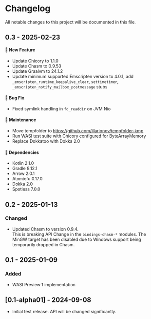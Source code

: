 # Changelog

All notable changes to this project will be documented in this file.

## 0.3 - 2025-02-23

#### 🚀 New Feature

- Update Chicory to 1.1.0
- Update Chasm to 0.9.53
- Update Graalvm to 24.1.2
- Update minimum supported Emscripten version to 4.0.1, add `_emscripten_runtime_keepalive_clear`, `settimetimer`,
  `_emscripten_notify_mailbox_postmessage` stubs

#### 🐛 Bug Fix

- Fixed symlink handling in `fd_readdir` on JVM Nio

#### 🔧 Maintenance

- Move tempfolder to https://github.com/illarionov/tempfolder-kmp
- Run WASI test suite with Chicory configured for ByteArrayMemory 
- Replace Dokkatoo with Dokka 2.0

#### 🤖 Dependencies

- Kotlin 2.1.0
- Gradle 8.12.1
- Arrow 2.0.1
- Atomicfu 0.17.0
- Dokka 2.0
- Spotless 7.0.0

## 0.2 - 2025-01-13

### Changed

- Updated Chasm to version 0.9.4.  
  This is breaking API Change in the `bindings-chasm-*` modules.
  The MinGW target has been disabled due to Windows support being temporarily dropped in Chasm.

## 0.1 - 2025-01-09

### Added

- WASI Preview 1 implementation

## [0.1-alpha01] - 2024-09-08

- Initial test release. API will be changed significantly.
